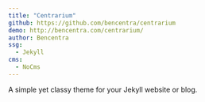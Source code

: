 ```yaml
---
title: "Centrarium"
github: https://github.com/bencentra/centrarium
demo: http://bencentra.com/centrarium/
author: Bencentra
ssg:
  - Jekyll
cms:
  - NoCms
---
```


A simple yet classy theme for your Jekyll website or blog. 